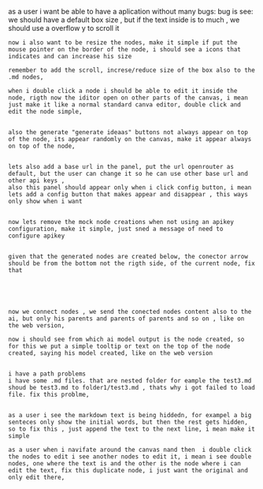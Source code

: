 as a user i want be able to have a aplication without many bugs:
bug is see:
    we should have a default box size , but if the text inside is to much , we should use a overflow y to scroll it

    now i also want to be resize the nodes, make it simple if put the mouse pointer on the border of the node, i should see a icons that indicates and can increase his size 

    remember to add the scroll, increse/reduce size of the box also to the .md nodes, 

    when i double click a node i should be able to edit it inside the node, rigth now the iditor open on other parts of the canvas, i mean just make it like a normal standard canva editor, double click and edit the node simple, 


    also the generate "generate ideaas" buttons not always appear on top of the node, its appear randomly on the canvas, make it appear always on top of the node, 


    lets also add a base url in the panel, put the url openrouter as default, but the user can change it so he can use other base url and other api keys ,
    also this panel should appear only when i click config button, i mean lets add a config button that makes appear and disappear , this ways only show when i want 


    now lets remove the mock node creations when not using an apikey configuration, make it simple, just sned a message of need to configure apikey


    given that the generated nodes are created below, the conector arrow should be from the bottom not the rigth side, of the current node, fix that 





    now we connect nodes , we send the conected nodes content also to the ai, but only his parents and parents of parents and so on , like on the web version, 
        
    now i should see from which ai model output is the node created, so for this we put a simple tooltip or text on the top of the node created, saying his model created, like on the web version 


    i have a path problems 
    i have some .md files. that are nested folder for eample the test3.md
    shoud be test3.md to folder1/test3.md , thats why i got failed to load file. fix this problme, 


    as a user i see the markdown text is being hiddedn, for exampel a big senteces only show the initial words, but then the rest gets hidden, so to fix this , just append the text to the next line, i mean make it simple 

    as a user when i navifate around the canvas nand then  i double click the nodes to edit i see another nodes to edit it, i mean i see double nodes, one where the text is and the other is the node where i can edit the text, fix this duplicate node, i just want the original and only edit there, 